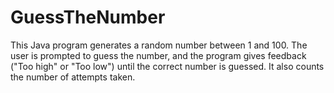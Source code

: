 # GuessTheNumber
This Java program generates a random number between 1 and 100. The user is prompted to guess the number, and the program gives feedback ("Too high" or "Too low") until the correct number is guessed. It also counts the number of attempts taken.
